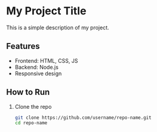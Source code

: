 # My Project Title

This is a simple description of my project.

## Features
- Frontend: HTML, CSS, JS
- Backend: Node.js
- Responsive design

## How to Run
1. Clone the repo
   ```bash
   git clone https://github.com/username/repo-name.git
   cd repo-name
